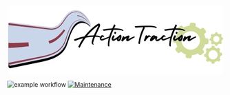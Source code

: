 <p align="center">
  <img src="ActionTraction.png" />
</p>

![example workflow](https://github.com/AnalyzeActions/ActionTraction/actions/workflows/main.yml/badge.svg)
[![Maintenance](https://img.shields.io/badge/Maintained%3F-yes-green.svg)](https://github.com/AnalyzeActions/WorkKnow/graphs/commit-activity)
